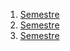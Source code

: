 1. [Semestre](Primeiro_Semestre)
2. [Semestre](Segundo_Semestre)
3. [Semestre](terceiro_semestre/Terceiro_Semestre.md)
